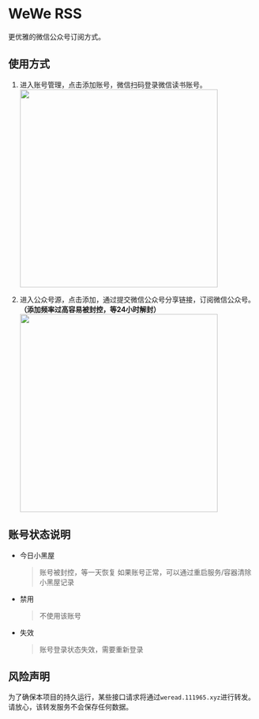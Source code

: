 # WeWe RSS

更优雅的微信公众号订阅方式。

## 使用方式

1. 进入账号管理，点击添加账号，微信扫码登录微信读书账号。
   <img width="400" src="https://github.com/cooderl/wewe-rss/raw/main/assets/preview2.png"/>

2. 进入公众号源，点击添加，通过提交微信公众号分享链接，订阅微信公众号。
   **（添加频率过高容易被封控，等24小时解封）**
   <img width="400" src="https://github.com/cooderl/wewe-rss/raw/main/assets/preview3.png"/>

## 账号状态说明

- 今日小黑屋

  > 账号被封控，等一天恢复
  > 如果账号正常，可以通过重启服务/容器清除小黑屋记录

- 禁用

  > 不使用该账号

- 失效
  > 账号登录状态失效，需要重新登录

## 风险声明

为了确保本项目的持久运行，某些接口请求将通过`weread.111965.xyz`进行转发。请放心，该转发服务不会保存任何数据。